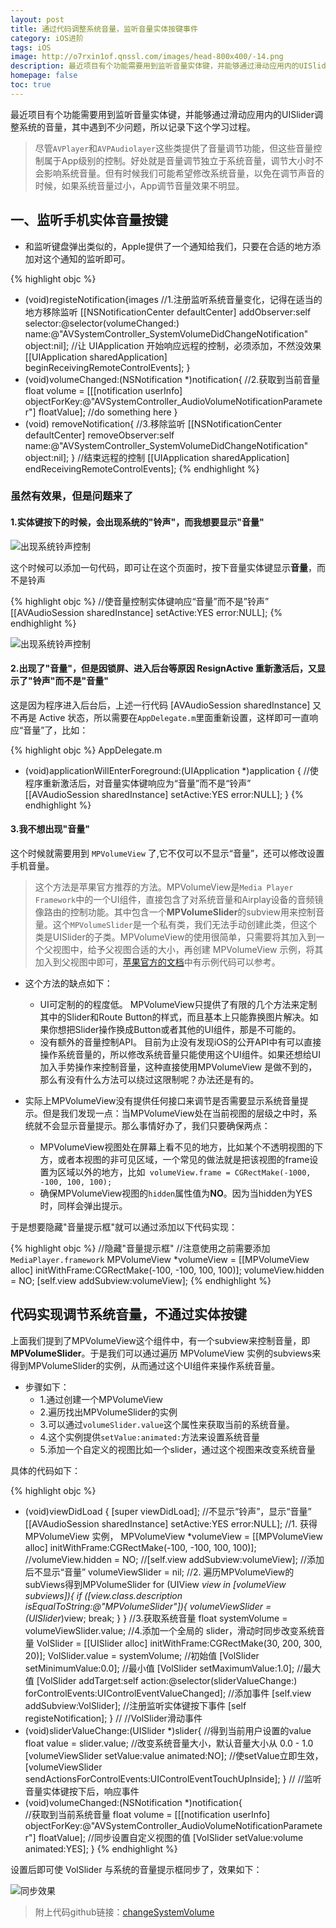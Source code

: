 ```yaml
---
layout: post
title: 通过代码调整系统音量，监听音量实体按键事件
category: iOS进阶
tags: iOS 
image: http://o7rxin1of.qnssl.com/images/head-800x400/-14.png
description: 最近项目有个功能需要用到监听音量实体键，并能够通过滑动应用内的UISlider调整系统的音量，其中遇到不少问题，所以记录下这个学习过程。
homepage: false
toc: true
---
```


最近项目有个功能需要用到监听音量实体键，并能够通过滑动应用内的UISlider调整系统的音量，其中遇到不少问题，所以记录下这个学习过程。

> 尽管`AVPlayer`和`AVPAudiolayer`这些类提供了音量调节功能，但这些音量控制属于App级别的控制。好处就是音量调节独立于系统音量，调节大小时不会影响系统音量。但有时候我们可能希望修改系统音量，以免在调节声音的时候，如果系统音量过小，App调节音量效果不明显。

## 一、监听手机实体音量按键

* 和监听键盘弹出类似的，Apple提供了一个通知给我们，只要在合适的地方添加对这个通知的监听即可。

{% highlight objc  %}
- (void)registeNotification{images
    //1.注册监听系统音量变化，记得在适当的地方移除监听
    [[NSNotificationCenter defaultCenter] addObserver:self
    								selector:@selector(volumeChanged:) name:@"AVSystemController_SystemVolumeDidChangeNotification" object:nil];
    	//让 UIApplication 开始响应远程的控制，必须添加，不然没效果
    	[[UIApplication sharedApplication] beginReceivingRemoteControlEvents];
}
- (void)volumeChanged:(NSNotification *)notification{
    //2.获取到当前音量
    float volume = [[[notification userInfo] objectForKey:@"AVSystemController_AudioVolumeNotificationParameter"] floatValue];
    //do something here
}
- (void) removeNotification{
    //3.移除监听
    [[NSNotificationCenter defaultCenter] removeObserver:self name:@"AVSystemController_SystemVolumeDidChangeNotification" object:nil];
}
	//结束远程的控制
	[[UIApplication sharedApplication] endReceivingRemoteControlEvents];
{% endhighlight %}

### 虽然有效果，但是问题来了
#### 1.实体键按下的时候，会出现系统的"铃声"，而我想要显示"音量"

![出现系统铃声控制](http://o7rxin1of.qnssl.com/images/2015/12/systemRingVC.PNG "按下音量实体键系统显示铃声")

这个时候可以添加一句代码，即可让在这个页面时，按下音量实体键显示**音量**，而不是铃声

{% highlight objc  %}
//使音量控制实体键响应“音量”而不是”铃声”
[[AVAudioSession sharedInstance] setActive:YES error:NULL];
{% endhighlight %}

![出现系统铃声控制](http://o7rxin1of.qnssl.com/images/2015/12/systemVolumeVC.PNG "按下音量实体键系统显示音量")


#### 2.出现了"音量"，但是因锁屏、进入后台等原因 ResignActive 重新激活后，又显示了"铃声"而不是"音量"

这是因为程序进入后台后，上述一行代码 [AVAudioSession sharedInstance] 又不再是 Active 状态，所以需要在`AppDelegate.m`里面重新设置，这样即可一直响应“音量”了，比如：

{% highlight objc  %} AppDelegate.m
- (void)applicationWillEnterForeground:(UIApplication *)application {
      //使程序重新激活后，对音量实体键响应为“音量”而不是“铃声”
      [[AVAudioSession sharedInstance] setActive:YES error:NULL];
}
{% endhighlight %}

#### 3.我不想出现"音量"

这个时候就需要用到 `MPVolumeView` 了,它不仅可以不显示“音量”，还可以修改设置手机音量。

> 这个方法是苹果官方推荐的方法。MPVolumeView是`Media Player Framework`中的一个UI组件，直接包含了对系统音量和Airplay设备的音频镜像路由的控制功能。其中包含一个**MPVolumeSlider**的subview用来控制音量。这个`MPVolumeSlider`是一个私有类，我们无法手动创建此类，但这个类是UISlider的子类。MPVolumeView的使用很简单，只需要将其加入到一个父视图中，给予父视图合适的大小，再创建 MPVolumeView 示例，将其加入到父视图中即可，[苹果官方的文档](https://developer.apple.com/library/ios/documentation/MediaPlayer/Reference/MPVolumeView_Class/index.html)中有示例代码可以参考。

* 这个方法的缺点如下：

	* UI可定制的的程度低。 MPVolumeView只提供了有限的几个方法来定制其中的Slider和Route Button的样式，而且基本上只能靠换图片解决。如果你想把Slider操作换成Button或者其他的UI组件，那是不可能的。
	* 没有额外的音量控制API。 目前为止没有发现iOS的公开API中有可以直接操作系统音量的，所以修改系统音量只能使用这个UI组件。如果还想给UI加入手势操作来控制音量，这种直接使用MPVolumeView 是做不到的，那么有没有什么方法可以绕过这限制呢？办法还是有的。

* 实际上MPVolumeView没有提供任何接口来调节是否需要显示系统音量提示。但是我们发现一点：当MPVolumeView处在当前视图的层级之中时，系统就不会显示音量提示。那么事情好办了，我们只要确保两点：
	* MPVolumeView视图处在屏幕上看不见的地方，比如某个不透明视图的下方，或者本视图的非可见区域，一个常见的做法就是把该视图的frame设置为区域以外的地方，比如` volumeView.frame = CGRectMake(-1000, -100, 100, 100);`
	* 确保MPVolumeView视图的`hidden`属性值为**NO**。因为当hidden为YES时，同样会弹出提示。


于是想要隐藏"音量提示框"就可以通过添加以下代码实现：

{% highlight objc  %}
//隐藏"音量提示框"
//注意使用之前需要添加`MediaPlayer.framework`
MPVolumeView *volumeView = [[MPVolumeView alloc] initWithFrame:CGRectMake(-100, -100, 100, 100)];
volumeView.hidden = NO;
[self.view addSubview:volumeView];
{% endhighlight %}

## 代码实现调节系统音量，不通过实体按键

上面我们提到了MPVolumeView这个组件中，有一个subview来控制音量，即**MPVolumeSlider**。于是我们可以通过遍历 MPVolumeView 实例的subviews来得到MPVolumeSlider的实例，从而通过这个UI组件来操作系统音量。

* 步骤如下：
	* 1.通过创建一个MPVolumeView
	* 2.遍历找出MPVolumeSlider的实例
	* 3.可以通过`volumeSlider.value`这个属性来获取当前的系统音量。
	* 4.这个实例提供`setValue:animated:`方法来设置系统音量
	* 5.添加一个自定义的视图比如一个slider，通过这个视图来改变系统音量
	
具体的代码如下：

{% highlight objc  %}
- (void)viewDidLoad {
    [super viewDidLoad];
	//不显示“铃声”，显示“音量”
    [[AVAudioSession sharedInstance] setActive:YES error:NULL];
    //1. 获得 MPVolumeView 实例，
    MPVolumeView *volumeView = [[MPVolumeView alloc] initWithFrame:CGRectMake(-100, -100, 100, 100)];
    //volumeView.hidden = NO;
    //[self.view addSubview:volumeView]; //添加后不显示“音量”
    volumeViewSlider = nil;
    //2. 遍历MPVolumeView的subViews得到MPVolumeSlider
    for (UIView *view in [volumeView subviews]){
        if ([view.class.description isEqualToString:@"MPVolumeSlider"]){
            volumeViewSlider = (UISlider*)view;
            break;
        }
    }
    //3.获取系统音量
    float systemVolume = volumeViewSlider.value;
    //4.添加一个全局的 slider，滑动时同步改变系统音量
    VolSlider = [[UISlider alloc] initWithFrame:CGRectMake(30, 200, 300, 20)];
    VolSlider.value = systemVolume;  //初始值
    [VolSlider setMinimumValue:0.0]; //最小值
    [VolSlider setMaximumValue:1.0]; //最大值
    [VolSlider addTarget:self action:@selector(sliderValueChange:) forControlEvents:UIControlEventValueChanged]; //添加事件
    [self.view addSubview:VolSlider];
    //注册监听实体键按下事件
    [self registeNotification];
}
//
//VolSlider滑动事件
- (void)sliderValueChange:(UISlider *)slider{ 
    //得到当前用户设置的value
    float value = slider.value; 
    //改变系统音量大小，默认音量大小从 0.0 - 1.0
    [volumeViewSlider setValue:value animated:NO];
    //使setValue立即生效，
    [volumeViewSlider sendActionsForControlEvents:UIControlEventTouchUpInside];
}
//
//监听音量实体键按下后，响应事件
- (void)volumeChanged:(NSNotification *)notification{   
    //获取到当前系统音量
    float volume = [[[notification userInfo] objectForKey:@"AVSystemController_AudioVolumeNotificationParameter"] floatValue];
    //同步设置自定义视图的值
	[VolSlider setValue:volume animated:YES];
}
{% endhighlight %}

设置后即可使 VolSlider 与系统的音量提示框同步了，效果如下：

![同步效果](http://o7rxin1of.qnssl.com/images/2015/12/synchronizeControl.PNG "实体按键与自定义UI同步控制")


> 附上代码github链接：[changeSystemVolume](https://github.com/Vanbein/changeSystemVolume)



